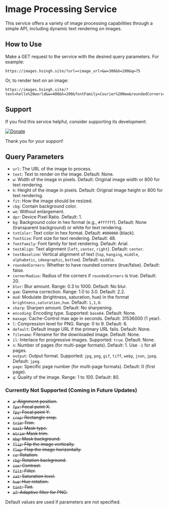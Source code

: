 # Image Processing Service

This service offers a variety of image processing capabilities through a simple API, including dynamic text rendering on images.

## How to Use

Make a GET request to the service with the desired query parameters. For example:

```
https://images.hsingh.site/?url=<image_url>&w=300&h=200&q=75
```

Or, to render text on an image:

```
https://images.hsingh.site/?text=hello%20world&w=400&h=200&fontFamily=Courier%20New&roundedCorners=true&txtColor=red&fontSize=42
```

## Support

If you find this service helpful, consider supporting its development:

[![Donate](https://www.paypalobjects.com/en_US/i/btn/btn_donateCC_LG.gif)](https://paypal.me/hsiingh)

Thank you for your support!

## Query Parameters

- `url`: The URL of the image to process.
- `text`: Text to render on the image. Default: None.
- `w`: Width of the image in pixels. Default: Original image width or 800 for text rendering.
- `h`: Height of the image in pixels. Default: Original image height or 800 for text rendering.
- `fit`: How the image should be resized.
- `cbg`: Contain background color.
- `we`: Without enlargement.
- `dpr`: Device Pixel Ratio. Default: 1.
- `bg`: Background color in hex format (e.g., `#ffffff`). Default: None (transparent background) or white for text rendering.
- `txtColor`: Text color in hex format. Default: `#000000` (black).
- `fontSize`: Font size for text rendering. Default: 48.
- `fontFamily`: Font family for text rendering. Default: Arial.
- `textAlign`: Text alignment (`left`, `center`, `right`). Default: `center`.
- `textBaseline`: Vertical alignment of text (`top`, `hanging`, `middle`, `alphabetic`, `ideographic`, `bottom`). Default: `middle`.
- `roundedCorners`: Whether to have rounded corners (true/false). Default: false.
- `cornerRadius`: Radius of the corners if `roundedCorners` is true. Default: 20.
- `blur`: Blur amount. Range: 0.3 to 1000. Default: No blur.
- `gam`: Gamma correction. Range: 1.0 to 3.0. Default: 2.2.
- `mod`: Modulate (brightness, saturation, hue) in the format `brightness,saturation,hue`. Default: `1,1,0`.
- `sharp`: Sharpen amount. Default: No sharpening.
- `encoding`: Encoding type. Supported: `base64`. Default: None.
- `maxage`: Cache-Control max age in seconds. Default: 31536000 (1 year).
- `l`: Compression level for PNG. Range: 0 to 9. Default: 6.
- `default`: Default image URL if the primary URL fails. Default: None.
- `filename`: Filename for the downloaded image. Default: None.
- `il`: Interlace for progressive images. Supported: `true`. Default: None.
- `n`: Number of pages (for multi-page formats). Default: 1. Use `-1` for all pages.
- `output`: Output format. Supported: `jpg`, `png`, `gif`, `tiff`, `webp`, `json`, `jpeg`. Default: `jpeg`.
- `page`: Specific page number (for multi-page formats). Default: 0 (first page).
- `q`: Quality of the image. Range: 1 to 100. Default: 80.

### Currently Not Supported (Coming in Future Updates)

- ~~`a`: Alignment position.~~
- ~~`fpx`: Focal point X.~~
- ~~`fpy`: Focal point Y.~~
- ~~`crop`: Rectangle crop.~~
- ~~`trim`: Trim.~~
- ~~`mask`: Mask type.~~
- ~~`mtrim`: Mask trim.~~
- ~~`mbg`: Mask background.~~
- ~~`flip`: Flip the image vertically.~~
- ~~`flop`: Flop the image horizontally.~~
- ~~`ro`: Rotation.~~
- ~~`rbg`: Rotation background.~~
- ~~`con`: Contrast.~~
- ~~`filt`: Filter.~~
- ~~`sat`: Saturation level.~~
- ~~`hue`: Hue rotation.~~
- ~~`tint`: Tint.~~
- ~~`af`: Adaptive filter for PNG.~~

Default values are used if parameters are not specified.
